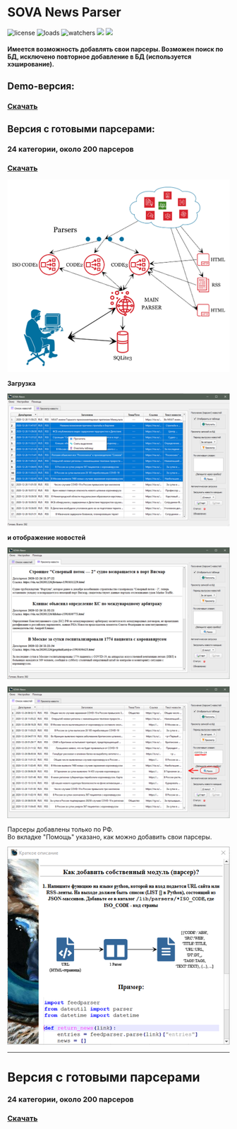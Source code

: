 # SOVA News Parser
![license](https://img.shields.io/github/license/uav-profile/SOVA-NP.svg)
![loads](https://img.shields.io/github/downloads/uav-profile/SOVA-NP/total.svg)
![watchers](https://img.shields.io/github/watchers/uav-profile/SOVA-NP.svg)
![](https://badge-size.herokuapp.com/uav-profile/SOVA-NP)
![](https://img.shields.io/github/realese/uav-profile/SOVA-NP.svg)
#### Имеется возможность добавлять свои парсеры. Возможен поиск по БД, исключено повторное добавление в БД (используется хэширование). 

## Demo-версия:
### <a href="https://github.com/uav-profile/SOVA-NP/releases/download/v1.0.0/SOVA.News.Setup.exe"> Скачать </a>

## Версия с готовыми парсерами:
### 24 категории, около 200 парсеров
### <a href="https://github.com/uav-profile/SOVA-NP/releases/download/1.2.0/SOVA.News.Setup.exe"> Скачать </a>

![](https://github.com/uav-profile/SOVA-NP/blob/main/src/scheme_s.png)

<b>Загрузка
 
![](https://github.com/uav-profile/SOVA-NP/blob/main/src/screen1.png)

и отображение новостей</b>

![](https://github.com/uav-profile/SOVA-NP/blob/main/src/screen2.PNG)


![](https://github.com/uav-profile/SOVA-NP/blob/main/src/screen3.PNG)

Парсеры добавлены только по РФ.<br>Во вкладке "Помощь" указано, как можно добавить свои парсеры.

<p align="center">

![](https://github.com/uav-profile/SOVA-NP/blob/main/src/screen4.PNG)

<hr>

# Версия с готовыми парсерами
### 24 категории, около 200 парсеров

### <a href="https://github.com/uav-profile/SOVA-NP/releases/download/1.2.0/SOVA.News.Setup.exe"> Скачать </a>
